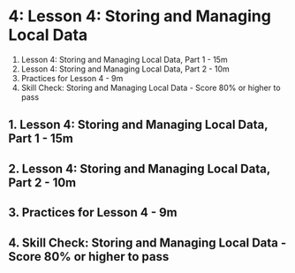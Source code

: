 # 4: Lesson 4: Storing and Managing Local Data

1. Lesson 4: Storing and Managing Local Data, Part 1 - 15m
2. Lesson 4: Storing and Managing Local Data, Part 2 - 10m
3. Practices for Lesson 4 - 9m
4. Skill Check: Storing and Managing Local Data - Score 80% or higher to pass

## 1. Lesson 4: Storing and Managing Local Data, Part 1 - 15m
## 2. Lesson 4: Storing and Managing Local Data, Part 2 - 10m
## 3. Practices for Lesson 4 - 9m
## 4. Skill Check: Storing and Managing Local Data - Score 80% or higher to pass
